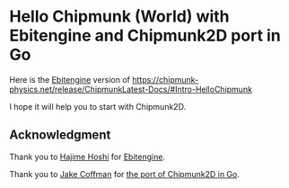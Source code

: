 # Hello Chipmunk (World) with Ebitengine and Chipmunk2D port in Go

Here is the [Ebitengine](https://ebiten.org/) version of https://chipmunk-physics.net/release/ChipmunkLatest-Docs/#Intro-HelloChipmunk

I hope it will help you to start with Chipmunk2D.

## Acknowledgment

Thank you to [Hajime Hoshi](https://hajimehoshi.com/) for [Ebitengine](https://ebiten.org/).

Thank you to [Jake Coffman](https://www.jakecoffman.com/) for [the port of Chipmunk2D in Go](https://github.com/jakecoffman/cp). 